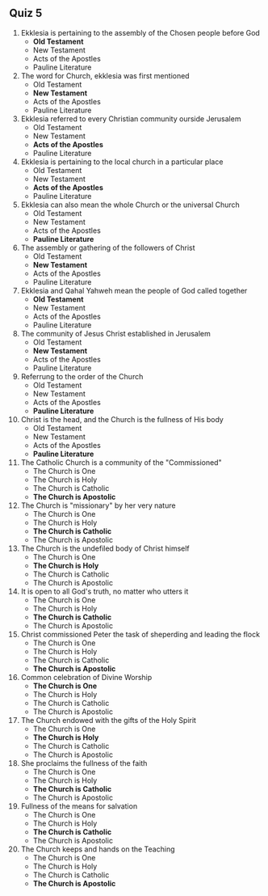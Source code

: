 ## Quiz 5
1. Ekklesia is pertaining to the assembly of the Chosen people before God
	- **Old Testament**
	- New Testament
	- Acts of the Apostles
	- Pauline Literature
2. The word for Church, ekklesia was first mentioned
	- Old Testament
	- **New Testament**
	- Acts of the Apostles
	- Pauline Literature
3. Ekklesia referred to every Christian community ourside Jerusalem
	- Old Testament
	- New Testament
	- **Acts of the Apostles**
	- Pauline Literature
4. Ekklesia is pertaining to the local church in a particular place
	- Old Testament
	- New Testament
	- **Acts of the Apostles**
	- Pauline Literature
5. Ekklesia can also mean the whole Church or the universal Church
	- Old Testament
	- New Testament
	- Acts of the Apostles
	- **Pauline Literature**
6. The assembly or gathering of the followers of Christ
	- Old Testament
	- **New Testament**
	- Acts of the Apostles
	- Pauline Literature
7. Ekklesia and Qahal Yahweh mean the people of God called together
	- **Old Testament**
	- New Testament
	- Acts of the Apostles
	- Pauline Literature
8. The community of Jesus Christ established in Jerusalem
	- Old Testament
	- **New Testament**
	- Acts of the Apostles
	- Pauline Literature
9. Referrung to the order of the Church
	- Old Testament
	- New Testament
	- Acts of the Apostles
	- **Pauline Literature**
10. Christ is the head, and the Church is the fullness of His body
	- Old Testament
	- New Testament
	- Acts of the Apostles
	- **Pauline Literature**
11. The Catholic Church is a community of the "Commissioned"
	- The Church is One
	- The Church is Holy 
	- The Church is Catholic
	- **The Church is Apostolic**
12. The Church is "missionary" by her very nature
	- The Church is One
	- The Church is Holy 
	- **The Church is Catholic**
	- The Church is Apostolic
13. The Church is the undefiled body of Christ himself
	- The Church is One
	- **The Church is Holy** 
	- The Church is Catholic
	- The Church is Apostolic
14. It is open to all God's truth, no matter who utters it
	- The Church is One
	- The Church is Holy 
	- **The Church is Catholic**
	- The Church is Apostolic
15. Christ commissioned Peter the task of sheperding and leading the flock
	- The Church is One
	- The Church is Holy 
	- The Church is Catholic
	- **The Church is Apostolic**
16. Common celebration of Divine Worship
	- **The Church is One**
	- The Church is Holy 
	- The Church is Catholic
	- The Church is Apostolic
17. The Church endowed with the gifts of the Holy Spirit
	- The Church is One
	- **The Church is Holy** 
	- The Church is Catholic
	- The Church is Apostolic
18. She proclaims the fullness of the faith
	- The Church is One
	- The Church is Holy 
	- **The Church is Catholic**
	- The Church is Apostolic
19. Fullness of the means for salvation
	- The Church is One
	- The Church is Holy 
	- **The Church is Catholic**
	- The Church is Apostolic
20. The Church keeps and hands on the Teaching
	- The Church is One
	- The Church is Holy 
	- The Church is Catholic
	- **The Church is Apostolic**